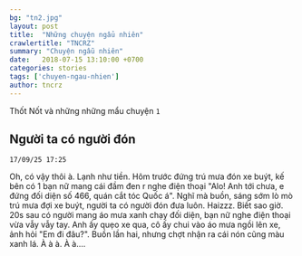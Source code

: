 ```yaml
---
bg: "tn2.jpg"
layout: post
title:  "Những chuyện ngẩu nhiên"
crawlertitle: "TNCRZ"
summary: "Chuyện ngẫu nhiên"
date:   2018-07-15 13:10:00 +0700
categories: stories
tags: ['chuyen-ngau-nhien']
author: tncrz
---
```

Thốt Nốt và những những mẩu chuyện `1`

## Người ta có người đón
`17/09/25 17:25`

Oh, có vậy thôi à.
Lạnh như tiền.
Hôm trước đứng trú mưa đón xe buýt, kế bên có 1 bạn nữ mang cái đầm đen r nghe điện thoại "Alo! Anh tới chưa, e đứng đối diện số 466, quán cắt tóc Quốc á".
Nghĩ mà buồn, sáng sớm lò mò trú mưa đợi xe buýt, người ta có người đón đưa luôn. Haizzz. Biết sao giờ. 20s sau có người mang áo mưa xanh chạy đối diện, bạn nữ nghe điện thoại vừa vẫy vẫy tay. Anh ấy quẹo xe qua, cô ấy chui vào áo mưa ngồi lên xe, ảnh hỏi "Em đi đâu?". Buồn lần hai, nhưng chợt nhận ra cái nón cũng màu xanh lá. À à à. À à....